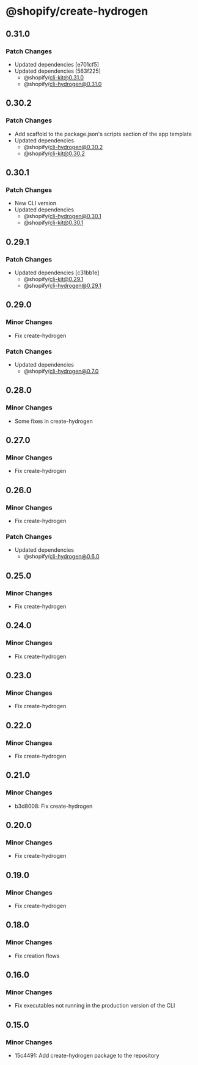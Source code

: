 # @shopify/create-hydrogen

## 0.31.0

### Patch Changes

- Updated dependencies [e701cf5]
- Updated dependencies [563f225]
  - @shopify/cli-kit@0.31.0
  - @shopify/cli-hydrogen@0.31.0

## 0.30.2

### Patch Changes

- Add scaffold to the package.json's scripts section of the app template
- Updated dependencies
  - @shopify/cli-hydrogen@0.30.2
  - @shopify/cli-kit@0.30.2

## 0.30.1

### Patch Changes

- New CLI version
- Updated dependencies
  - @shopify/cli-hydrogen@0.30.1
  - @shopify/cli-kit@0.30.1

## 0.29.1

### Patch Changes

- Updated dependencies [c31bb1e]
  - @shopify/cli-kit@0.29.1
  - @shopify/cli-hydrogen@0.29.1

## 0.29.0

### Minor Changes

- Fix create-hydrogen

### Patch Changes

- Updated dependencies
  - @shopify/cli-hydrogen@0.7.0

## 0.28.0

### Minor Changes

- Some fixes in create-hydrogen

## 0.27.0

### Minor Changes

- Fix create-hydrogen

## 0.26.0

### Minor Changes

- Fix create-hydrogen

### Patch Changes

- Updated dependencies
  - @shopify/cli-hydrogen@0.6.0

## 0.25.0

### Minor Changes

- Fix create-hydrogen

## 0.24.0

### Minor Changes

- Fix create-hydrogen

## 0.23.0

### Minor Changes

- Fix create-hydrogen

## 0.22.0

### Minor Changes

- Fix create-hydrogen

## 0.21.0

### Minor Changes

- b3d8008: Fix create-hydrogen

## 0.20.0

### Minor Changes

- Fix create-hydrogen

## 0.19.0

### Minor Changes

- Fix create-hydrogen

## 0.18.0

### Minor Changes

- Fix creation flows

## 0.16.0

### Minor Changes

- Fix executables not running in the production version of the CLI

## 0.15.0

### Minor Changes

- 15c4491: Add create-hydrogen package to the repository
